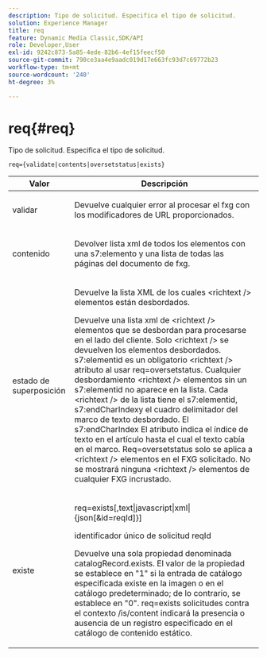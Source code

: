 ```yaml
---
description: Tipo de solicitud. Especifica el tipo de solicitud.
solution: Experience Manager
title: req
feature: Dynamic Media Classic,SDK/API
role: Developer,User
exl-id: 9242c873-5a85-4ede-82b6-4ef15feecf50
source-git-commit: 790ce3aa4e9aadc019d17e663fc93d7c69772b23
workflow-type: tm+mt
source-wordcount: '240'
ht-degree: 3%

---
```


# req{#req}

Tipo de solicitud. Especifica el tipo de solicitud.

`req={validate|contents|oversetstatus|exists}`

<table id="table_F39239E5244746DB9F253BB0D5E85D54"> 
 <thead> 
  <tr> 
   <th colname="col1" class="entry"> Valor </th> 
   <th colname="col2" class="entry"> Descripción </th> 
  </tr> 
 </thead>
 <tbody> 
  <tr> 
   <td colname="col1"> <p> <span class="codeph"> validar</span> </p> </td> 
   <td colname="col2"> <p> Devuelve cualquier error al procesar el fxg con los modificadores de URL proporcionados. </p> </td> 
  </tr> 
  <tr> 
   <td colname="col1"> <p> <span class="codeph"> contenido</span> </p> </td> 
   <td colname="col2"> <p> Devolver lista xml de todos los elementos con una <span class="codeph"> s7:elemento</span> y una lista de todas las páginas del documento de fxg. </p> </td> 
  </tr> 
  <tr> 
   <td colname="col1"> <p> <span class="codeph"> estado de superposición</span> </p> </td> 
   <td colname="col2"> <p>Devuelve la lista XML de los cuales <span class="codeph"> &lt;richtext /&gt;</span> elementos están desbordados. </p> <p>Devuelve una lista xml de <span class="+ topic/ph pr-d/codeph codeph"> &lt;richtext /&gt;</span> elementos que se desbordan para procesarse en el lado del cliente. Solo <span class="+ topic/ph pr-d/codeph codeph"> &lt;richtext /&gt;</span> se devuelven los elementos desbordados. <span class="+ topic/ph pr-d/codeph codeph"> s7:elementid</span> es un obligatorio <span class="+ topic/ph pr-d/codeph codeph"> &lt;richtext /&gt;</span> atributo al usar <span class="+ topic/ph pr-d/codeph codeph"> req=oversetstatus</span>. Cualquier desbordamiento <span class="+ topic/ph pr-d/codeph codeph"> &lt;richtext /&gt;</span> elementos sin un <span class="+ topic/ph pr-d/codeph codeph"> s7:elementid</span> no aparece en la lista. Cada <span class="+ topic/ph pr-d/codeph codeph"> &lt;richtext /&gt;</span> de la lista tiene el <span class="+ topic/ph pr-d/codeph codeph"> s7:elementid</span>, <span class="+ topic/ph pr-d/codeph codeph"> s7:endCharIndex</span>y el cuadro delimitador del marco de texto desbordado. El <span class="+ topic/ph pr-d/codeph codeph"> s7:endCharIndex</span> El atributo indica el índice de texto en el artículo hasta el cual el texto cabía en el marco. <span class="+ topic/ph pr-d/codeph codeph"> Req=oversetstatus</span> solo se aplica a <span class="+ topic/ph pr-d/codeph codeph"> &lt;richtext /&gt;</span> elementos en el FXG solicitado. No se mostrará ninguna <span class="+ topic/ph pr-d/codeph codeph"> &lt;richtext /&gt;</span> elementos de cualquier FXG incrustado. </p> </td> 
  </tr> 
  <tr> 
   <td colname="col1"> <p> <span class="codeph"> existe</span> </p> </td> 
   <td colname="col2"> <p> <span class="codeph"> req=exists[,text|javascript|xml|{json[&amp;id=reqId]}]</span> </p> <p>identificador único de solicitud reqId </p> <p>Devuelve una sola propiedad denominada catalogRecord.exists. El valor de la propiedad se establece en "1" si la entrada de catálogo especificada existe en la imagen o en el catálogo predeterminado; de lo contrario, se establece en "0". req=exists solicitudes contra el contexto /is/content indicará la presencia o ausencia de un registro especificado en el catálogo de contenido estático. </p> </td> 
  </tr> 
 </tbody> 
</table>
